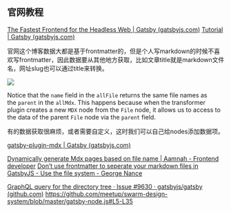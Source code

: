 ## 官网教程

[The Fastest Frontend for the Headless Web | Gatsby (gatsbyjs.com)](https://www.gatsbyjs.com/)
[Tutorial | Gatsby (gatsbyjs.com)](https://www.gatsbyjs.com/docs/tutorial/)

官网这个博客数据大都是基于frontmatter的，但是个人写markdown的时候不喜欢写frontmatter，因此数据要从其他地方获取，比如文章title就是markdown文件名，网址slug也可以通过title来转换。

![](https://imgbed-1305223678.cos.ap-guangzhou.myqcloud.com/202303141130817.png)

Notice that the `name` field in the `allFile` returns the same file names as the `parent` in the `allMdx`. This happens because when the transformer plugin creates a new `MDX` node from the `File` node, it allows us to access to the data of the parent `File` node via the `parent` field.

有的数据获取很麻烦，或者需要自定义，这时我们可以自己给nodes添加数据项。

[gatsby-plugin-mdx | Gatsby (gatsbyjs.com)](https://www.gatsbyjs.com/plugins/gatsby-plugin-mdx/#extending-the-graphql-mdx-nodes)

[Dynamically generate Mdx pages based on file name | Aamnah - Frontend developer](https://aamnah.com/gatsby/gatsby_pages_mdx_generate_slugs)
[Don’t use frontmatter to seperate your markdown files in GatsbyJS - Use the file system - George Nance](https://georgenance.com/dont-use-frontmatter-markdown-files-gatsby)

[GraphQL query for the directory tree · Issue #9630 · gatsbyjs/gatsby (github.com)](https://github.com/gatsbyjs/gatsby/issues/9630)
https://github.com/meetup/swarm-design-system/blob/master/gatsby-node.js#L5-L35